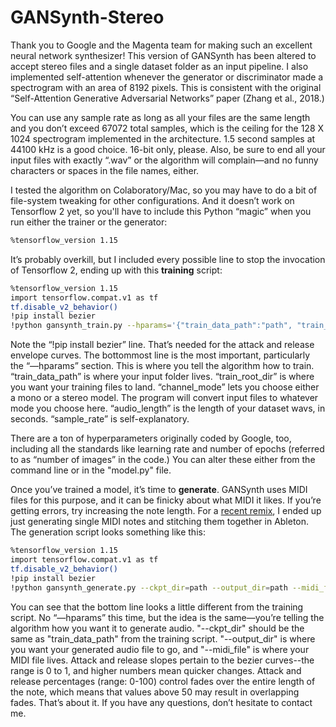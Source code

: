 # GANSynth-Stereo

Thank you to Google and the Magenta team for making such an excellent neural network synthesizer! This version of GANSynth has been altered to accept stereo files and a single dataset folder as an input pipeline. I also implemented self-attention whenever the generator or discriminator made a spectrogram with an area of 8192 pixels. This is consistent with the original “Self-Attention Generative Adversarial Networks” paper (Zhang et al., 2018.)

You can use any sample rate as long as all your files are the same length and you don’t exceed 67072 total samples, which is the ceiling for the 128 X 1024 spectrogram implemented in the architecture. 1.5 second samples at 44100 kHz is a good choice. 16-bit only, please. Also, be sure to end all your input files with exactly “.wav” or the algorithm will complain—and no funny characters or spaces in the file names, either.

I tested the algorithm on Colaboratory/Mac, so you may have to do a bit of file-system tweaking for other configurations. And it doesn’t work on Tensorflow 2 yet, so you'll have to include this Python “magic” when you run either the trainer or the generator:

```bash
%tensorflow_version 1.15
```

It’s probably overkill, but I included every possible line to stop the invocation of Tensorflow 2, ending up with this **training** script:

```bash
%tensorflow_version 1.15
import tensorflow.compat.v1 as tf
tf.disable_v2_behavior()
!pip install bezier
!python gansynth_train.py --hparams='{"train_data_path":"path", "train_root_dir":"path", "channel_mode":"stereo", "audio_length":1.5, "sample_rate":44100}'
```

Note the “!pip install bezier” line. That’s needed for the attack and release envelope curves. The bottommost line is the most important, particularly the “—hparams” section. This is where you tell the algorithm how to train. “train_data_path” is where your input folder lives. “train_root_dir” is where you want your training files to land. “channel_mode” lets you choose either a mono or a stereo model. The program will convert input files to whatever mode you choose here. “audio_length” is the length of your dataset wavs, in seconds. “sample_rate” is self-explanatory.

There are a ton of hyperparameters originally coded by Google, too, including all the standards like learning rate and number of epochs (referred to as “number of images” in the code.) You can alter these either from the command line or in the "model.py" file.

Once you’ve trained a model, it’s time to **generate**. GANSynth uses MIDI files for this purpose, and it can be finicky about what MIDI it likes. If you’re getting errors, try increasing the note length. For a [recent remix](http://soundcloud.com/demonflexcouncil/ymmwina), I ended up just generating single MIDI notes and stitching them together in Ableton. The generation script looks something like this:

```bash
%tensorflow_version 1.15
import tensorflow.compat.v1 as tf
tf.disable_v2_behavior()
!pip install bezier
!python gansynth_generate.py --ckpt_dir=path --output_dir=path --midi_file=path --attack_percent=1 --attack_slope=0.5 --release_percent=1 --release_slope=0.5
```

You can see that the bottom line looks a little different from the training script. No “—hparams” this time, but the idea is the same—you’re telling the algorithm how you want it to generate audio. "--ckpt_dir" should be the same as "train_data_path" from the training script. "--output_dir" is where you want your generated audio file to go, and "--midi_file" is where your MIDI file lives. Attack and release slopes pertain to the bezier curves--the range is 0 to 1, and higher numbers mean quicker changes. Attack and release percentages (range: 0-100) control fades over the entire length of the note, which means that values above 50 may result in overlapping fades. That’s about it. If you have any questions, don’t hesitate to contact me.



